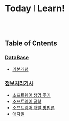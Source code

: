 # Today I Learn!
<br/>
<br/>

## Table of Cntents
### [DataBase](https:/o/github.com/OlttaeMelona/TIL/tree/master/DataBase)
- [기본개념](https://github.com/OlttaeMelona/TIL/blob/master/DataBase/%EA%B8%B0%EB%B3%B8%EA%B0%9C%EB%85%90.md)
### [정보처리기사](https://github.com/OlttaeMelona/TIL/tree/master/%EC%A0%95%EB%B3%B4%EC%B2%98%EB%A6%AC%EA%B8%B0%EC%82%AC)
- [소프트웨어 생명 주기](https://github.com/OlttaeMelona/TIL/blob/master/%EC%A0%95%EB%B3%B4%EC%B2%98%EB%A6%AC%EA%B8%B0%EC%82%AC/1.%20%EC%86%8C%ED%94%84%ED%8A%B8%EC%9B%A8%EC%96%B4%20%EC%83%9D%EB%AA%85%EC%A3%BC%EA%B8%B0.md)  
- [소프트웨어 공학](https://github.com/OlttaeMelona/TIL/blob/master/%EC%A0%95%EB%B3%B4%EC%B2%98%EB%A6%AC%EA%B8%B0%EC%82%AC/2.%20%EC%86%8C%ED%94%84%ED%8A%B8%EC%9B%A8%EC%96%B4%20%EA%B3%B5%ED%95%99.md)
- [소프트웨어 개발 방법론](https://github.com/OlttaeMelona/TIL/blob/master/%EC%A0%95%EB%B3%B4%EC%B2%98%EB%A6%AC%EA%B8%B0%EC%82%AC/3.%20%EC%86%8C%ED%94%84%ED%8A%B8%EC%9B%A8%EC%96%B4%20%EA%B0%9C%EB%B0%9C%20%EB%B0%A9%EB%B2%95%EB%A1%A0.md)
- [애자일](https://github.com/OlttaeMelona/TIL/blob/master/%EC%A0%95%EB%B3%B4%EC%B2%98%EB%A6%AC%EA%B8%B0%EC%82%AC/4.%20%EC%95%A0%EC%9E%90%EC%9D%BC.md)
